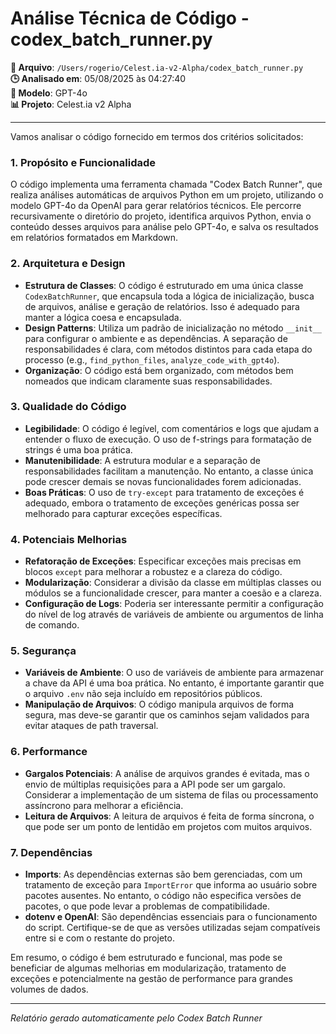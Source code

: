 # Análise Técnica de Código - codex_batch_runner.py

**📁 Arquivo**: `/Users/rogerio/Celest.ia-v2-Alpha/codex_batch_runner.py`  
**🕒 Analisado em**: 05/08/2025 às 04:27:40  
**🤖 Modelo**: GPT-4o  
**📊 Projeto**: Celest.ia v2 Alpha  

---

Vamos analisar o código fornecido em termos dos critérios solicitados:

### 1. Propósito e Funcionalidade
O código implementa uma ferramenta chamada "Codex Batch Runner", que realiza análises automáticas de arquivos Python em um projeto, utilizando o modelo GPT-4o da OpenAI para gerar relatórios técnicos. Ele percorre recursivamente o diretório do projeto, identifica arquivos Python, envia o conteúdo desses arquivos para análise pelo GPT-4o, e salva os resultados em relatórios formatados em Markdown.

### 2. Arquitetura e Design
- **Estrutura de Classes**: O código é estruturado em uma única classe `CodexBatchRunner`, que encapsula toda a lógica de inicialização, busca de arquivos, análise e geração de relatórios. Isso é adequado para manter a lógica coesa e encapsulada.
- **Design Patterns**: Utiliza um padrão de inicialização no método `__init__` para configurar o ambiente e as dependências. A separação de responsabilidades é clara, com métodos distintos para cada etapa do processo (e.g., `find_python_files`, `analyze_code_with_gpt4o`).
- **Organização**: O código está bem organizado, com métodos bem nomeados que indicam claramente suas responsabilidades.

### 3. Qualidade do Código
- **Legibilidade**: O código é legível, com comentários e logs que ajudam a entender o fluxo de execução. O uso de f-strings para formatação de strings é uma boa prática.
- **Manutenibilidade**: A estrutura modular e a separação de responsabilidades facilitam a manutenção. No entanto, a classe única pode crescer demais se novas funcionalidades forem adicionadas.
- **Boas Práticas**: O uso de `try-except` para tratamento de exceções é adequado, embora o tratamento de exceções genéricas possa ser melhorado para capturar exceções específicas.

### 4. Potenciais Melhorias
- **Refatoração de Exceções**: Especificar exceções mais precisas em blocos `except` para melhorar a robustez e a clareza do código.
- **Modularização**: Considerar a divisão da classe em múltiplas classes ou módulos se a funcionalidade crescer, para manter a coesão e a clareza.
- **Configuração de Logs**: Poderia ser interessante permitir a configuração do nível de log através de variáveis de ambiente ou argumentos de linha de comando.

### 5. Segurança
- **Variáveis de Ambiente**: O uso de variáveis de ambiente para armazenar a chave da API é uma boa prática. No entanto, é importante garantir que o arquivo `.env` não seja incluído em repositórios públicos.
- **Manipulação de Arquivos**: O código manipula arquivos de forma segura, mas deve-se garantir que os caminhos sejam validados para evitar ataques de path traversal.

### 6. Performance
- **Gargalos Potenciais**: A análise de arquivos grandes é evitada, mas o envio de múltiplas requisições para a API pode ser um gargalo. Considerar a implementação de um sistema de filas ou processamento assíncrono para melhorar a eficiência.
- **Leitura de Arquivos**: A leitura de arquivos é feita de forma síncrona, o que pode ser um ponto de lentidão em projetos com muitos arquivos.

### 7. Dependências
- **Imports**: As dependências externas são bem gerenciadas, com um tratamento de exceção para `ImportError` que informa ao usuário sobre pacotes ausentes. No entanto, o código não especifica versões de pacotes, o que pode levar a problemas de compatibilidade.
- **dotenv e OpenAI**: São dependências essenciais para o funcionamento do script. Certifique-se de que as versões utilizadas sejam compatíveis entre si e com o restante do projeto.

Em resumo, o código é bem estruturado e funcional, mas pode se beneficiar de algumas melhorias em modularização, tratamento de exceções e potencialmente na gestão de performance para grandes volumes de dados.

---

*Relatório gerado automaticamente pelo Codex Batch Runner*
